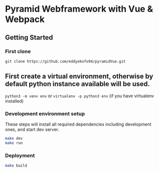 Pyramid Webframework with Vue & Webpack
==================

Getting Started
---------------
### First clone
`git clone https://github.com/eddyekofo94/pyramidVue.git`

## First create a virtual environment, otherwise by default python instance available will be used.

`python3 -m venv env`
    or
`virtualenv -p python3 env` (if you have virtualenv installed)

### Development environment setup

These steps will install all required dependencies including development ones, and start dev server.

```bash
make dev
make run
```

### Deployment
```bash
make build
```
